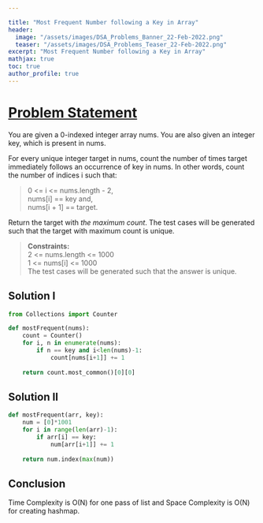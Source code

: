 ```yaml
---

title: "Most Frequent Number following a Key in Array"
header:
  image: "/assets/images/DSA_Problems_Banner_22-Feb-2022.png"
  teaser: "/assets/images/DSA_Problems_Teaser_22-Feb-2022.png"
excerpt: "Most Frequent Number following a Key in Array"
mathjax: true
toc: true
author_profile: true
---
```



# [Problem Statement](https://leetcode.com/problems/most-frequent-number-following-key-in-an-array/)
You are given a 0-indexed integer array nums. You are also given an integer key, which is present in nums.

For every unique integer target in nums, count the number of times target immediately follows an occurrence of key in nums. In other words, count the number of indices i such that:

> 0 <= i <= nums.length - 2,<br />
nums[i] == key and,<br />
nums[i + 1] == target.

Return the target with *the maximum count*. The test cases will be generated such that the target with maximum count is unique.

>**Constraints:**<br />
2 <= nums.length <= 1000<br />
1 <= nums[i] <= 1000<br />
The test cases will be generated such that the answer is unique.


## Solution I
```python
from Collections import Counter

def mostFrequent(nums):
    count = Counter()
    for i, n in enumerate(nums):
        if n == key and i<len(nums)-1:
            count[nums[i+1]] += 1
    
    return count.most_common()[0][0]
```

## Solution II
```python
def mostFrequent(arr, key):
    num = [0]*1001
    for i in range(len(arr)-1):
        if arr[i] == key:
            num[arr[i+1]] += 1
    
    return num.index(max(num))

```

## Conclusion
Time Complexity is O(N) for one pass of list and Space Complexity is O(N) for creating hashmap.